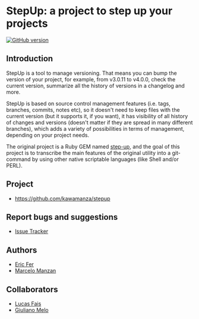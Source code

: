 # StepUp: a project to step up your projects
[![GitHub version](https://badge.fury.io/gh/kawamanza%2Fstepup.svg)](http://badge.fury.io/gh/kawamanza%2Fstepup)

## Introduction

StepUp is a tool to manage versioning. That means you can bump the version of your project, for example, from v3.0.11 to v4.0.0, check the current version, summarize all the history of versions in a changelog and more.

StepUp is based on source control management features (i.e. tags, branches, commits, notes etc), so it doesn't need to keep files with the current version (but it supports it, if you want), it has visibility of all history of changes and versions (doesn't matter if they are spread in many different branches), which adds a variety of possibilities in terms of management, depending on your project needs.

The original project is a Ruby GEM named [step-up](https://rubygems.org/gems/step-up), and the goal of this project is to transcribe the main features of the original utility into a git-command by using other native scriptable languages (like Shell and/or PERL). 

## Project
* https://github.com/kawamanza/stepup

## Report bugs and suggestions
* [Issue Tracker](https://github.com/kawamanza/stepup/issues)

## Authors
 * [Eric Fer](https://github.com/ericfer)
 * [Marcelo Manzan](https://github.com/kawamanza) 
 
## Collaborators
 * [Lucas Fais](https://github.com/lucasfais)
 * [Giuliano Melo](https://github.com/InHiding)
